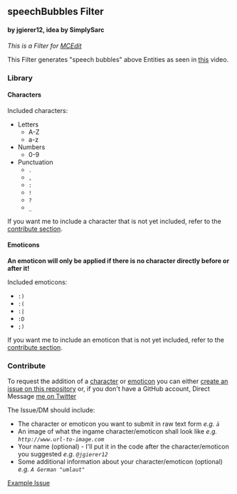 ## speechBubbles Filter
#### by jgierer12, idea by SimplySarc

*This is a Filter for [MCEdit](http://www.mcedit.net)*

This Filter generates "speech bubbles" above Entities as seen in [this](http://youtu.be/2jYX526zgII) video.

### Library
#### Characters
Included characters:
- Letters
  * A-Z
  * a-z
- Numbers
  * 0-9
- Punctuation
  * `.`
  * `,`
  * `:`
  * `!`
  * `?`
  * `_`

If you want me to include a character that is not yet included, refer to the [contribute section](#contribute).

#### Emoticons
**An emoticon will only be applied if there is no character directly before or after it!**

Included emoticons:
- `:)`
- `:(`
- `:|`
- `:D`
- `;)`

If you want me to include an emoticon that is not yet included, refer to the [contribute section](#contribute).

### Contribute
To request the addition of a [character](#characters) or [emoticon](#emoticons) you can either [create an issue on this repository](https://github.com/jgierer12/MCEdit-Filters/issues/new) or, if you don't have a GitHub account, Direct Message [me on Twitter](https://twitter.com/jgierer12)

The Issue/DM should include:
- The character or emoticon you want to submit in raw text form *e.g. `ä`*
- An image of what the ingame character/emoticon shall look like *e.g. `http://www.url-to-image.com`*
- Your name (optional) - I'll put it in the code after the character/emoticon you suggested *e.g. `@jgierer12`*
- Some additional information about your character/emoticon (optional) *e.g. `A German "umlaut"`*

[Example Issue](https://github.com/jgierer12/MCEdit-Filters/issues/6)
